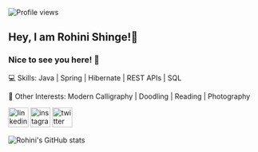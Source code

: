 ![Profile views](https://gpvc.arturio.dev/rohini-shinge)  
## Hey, I am **Rohini Shinge**!👋
### Nice to see you here! 🤩

💻 Skills: Java | Spring | Hibernate | REST APIs | SQL 

🤩 Other Interests: Modern Calligraphy | Doodling | Reading | Photography 

 [<img src='https://cdn3.iconfinder.com/data/icons/free-social-icons/67/linkedin_circle_color-512.png' alt='linkedin' height='40'>](https://www.linkedin.com/in/rohini-shinge/)  [<img src='https://cdn3.iconfinder.com/data/icons/free-social-icons/67/instagram_circle_color-512.png' alt='instagram' height='40'>](https://www.instagram.com/rohini_shinge/)  [<img src='https://cdn3.iconfinder.com/data/icons/free-social-icons/67/twitter_circle_color-512.png' alt='twitter' height='40'>](https://twitter.com/rohini_shinge)  
 
 
![Rohini's GitHub stats](https://github-readme-stats.vercel.app/api?username=rohini-shinge&theme=vue&show_icons=true)



